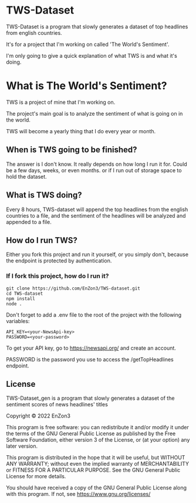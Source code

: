 # TWS-Dataset

TWS-Dataset is a program that slowly generates a dataset of top headlines from english countries.

It's for a project that I'm working on called 'The World's Sentiment'.

I'm only going to give a quick explanation of what TWS is and what it's doing.

# What is The World's Sentiment?

TWS is a project of mine that I'm working on.

The project's main goal is to analyze the sentiment of what is going on in the world.

TWS will become a yearly thing that I do every year or month.

## When is TWS going to be finished?

The answer is I don't know. It really depends on how long I run it for. Could be a few days, weeks, or even months. or if I run out of storage space to hold the dataset.

## What is TWS doing?

Every 8 hours, TWS-dataset will append the top headlines from the english countries to a file, and the sentiment of the headlines will be analyzed and appended to a file.

## How do I run TWS?

Either you fork this project and run it yourself, or you simply don't, because the endpoint is protected by authentication.

### If I fork this project, how do I run it?

    git clone https://github.com/EnZon3/TWS-dataset.git
    cd TWS-dataset
    npm install
    node .

Don't forget to add a .env file to the root of the project with the following variables:

```
API_KEY=<your-NewsApi-key>
PASSWORD=<your-password>
```

To get your API key, go to https://newsapi.org/ and create an account.

PASSWORD is the password you use to access the /getTopHeadlines endpoint.

## License

TWS-Dataset_gen is a program that slowly generates a dataset of the sentiment scores of news headlines' titles

Copyright © 2022 EnZon3

This program is free software: you can redistribute it and/or modify
it under the terms of the GNU General Public License as published by
the Free Software Foundation, either version 3 of the License, or
(at your option) any later version.

This program is distributed in the hope that it will be useful,
but WITHOUT ANY WARRANTY; without even the implied warranty of
MERCHANTABILITY or FITNESS FOR A PARTICULAR PURPOSE.  See the
GNU General Public License for more details.

You should have received a copy of the GNU General Public License
along with this program.  If not, see <https://www.gnu.org/licenses/>
